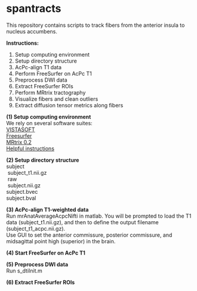 # spantracts

This repository contains scripts to track fibers from the anterior insula to nucleus accumbens.

<b>Instructions: </b></br>
1) Setup computing environment </br>
2) Setup directory structure </br>
3) AcPc-align T1 data </br>
4) Perform FreeSurfer on AcPc T1 </br>
5) Preprocess DWI data </br>
6) Extract FreeSurfer ROIs </br>
7) Perform MRtrix tractography </br>
8) Visualize fibers and clean outliers </br>
9) Extract diffusion tensor metrics along fibers </br>

<b>(1) Setup computing environment </b></br>
We rely on several software suites: </br> 
<a href="https://github.com/vistalab/vistasoft">VISTASOFT</a></br>
<a href="https://surfer.nmr.mgh.harvard.edu/fswiki/DownloadAndInstall">Freesurfer </a></br>
<a href="http://jdtournier.github.io/mrtrix-0.2/">MRtrix 0.2</a></br>
<a href="http://web.stanford.edu/group/vista/cgi-bin/wiki/index.php/MrDiffusion">Helpful instructions</a></br>

<b>(2) Setup directory structure </b></br>
subject </br>
&nbsp;subject_t1.nii.gz</br>
&nbsp;raw </br>
&nbsp;subject.nii.gz </br>
        subject.bvec </br>
        subject.bval </br>

<b>(3) AcPc-align T1-weighted data </b></br>
Run mrAnatAverageAcpcNifti in matlab. You will be prompted to load the T1 data (subject_t1.nii.gz), and then to define the output filename (subject_t1_acpc.nii.gz). </br>
Use GUI to set the anterior commissure, posterior commissure, and midsagittal point high (superior) in the brain. </br>

<b>(4) Start FreeSurfer on AcPc T1</b>

<b>(5) Preprocess DWI data</b></br>
Run s_dtiInit.m

<b>(6) Extract FreeSurfer ROIs</b></br>

